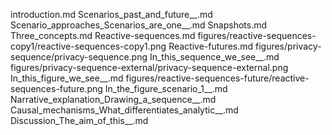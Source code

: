 introduction.md
Scenarios_past_and_future__.md
Scenario_approaches_Scenarios_are_one__.md
Snapshots.md
Three_concepts.md
Reactive-sequences.md
figures/reactive-sequences-copy1/reactive-sequences-copy1.png
Reactive-futures.md
figures/privacy-sequence/privacy-sequence.png
In_this_sequence_we_see__.md
figures/privacy-sequence-external/privacy-sequence-external.png
In_this_figure_we_see__.md
figures/reactive-sequences-future/reactive-sequences-future.png
In_the_figure_scenario_1__.md
Narrative_explanation_Drawing_a_sequence__.md
Causal_mechanisms_What_differentiates_analytic__.md
Discussion_The_aim_of_this__.md